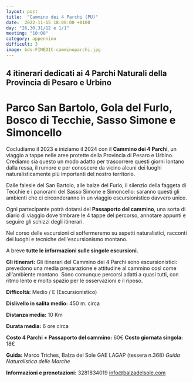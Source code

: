 ```yaml
---
layout: post
title:  "Cammino dei 4 Parchi (PU)"
date:  2022-11-15 18:00:00 +0100
day: "26,30,31/12 e 1/1"
meeting: "10:00"
category: appennino 
difficult: 3
image: bds-FINEDIC-camminoparchi.jpg
---
```


## 4 itinerari dedicati ai 4 Parchi Naturali della Provincia di Pesaro e Urbino

# Parco San Bartolo, Gola del Furlo, Bosco di Tecchie, Sasso Simone e Simoncello

Cocludiamo il 2023 e iniziamo il 2024 con il **Cammino dei 4 Parchi**, un viaggio a tappe nelle aree protette della Provincia di Pesaro e Urbino. Crediamo sia questo un modo adatto per trascorrere questi giorni lontano dalla ressa, il rumore e per conoscere da vicino alcuni dei luoghi naturalisticamente più importanti del nostro territorio.

Dalle falesie del San Bartolo, alle balze del Furlo, il silenzio della faggeta di Tecchie e i panorami del Sasso Simone e Simoncello: saranno questi gli ambienti che ci circonderanno in un viaggio escursionistico davvero unico.

Ogni partecipante potrà dotarsi del **Passaporto del cammino**, una sorta di diario di viaggio dove timbrare le 4 tappe del percorso, annotare appunti e seguire gli schizzi degli itinerari.

Nel corso delle escursioni ci soffermeremo su aspetti naturalistici, racconti dei luoghi e tecniche dell'escursionismo montano.

A breve **tutte le informazioni sulle singole escursioni.**

**Gli itinerari:** Gli itinerari del Cammino dei 4 Parchi sono escursionistici: prevedono una media preparazione e attitudine al cammino così come all'ambiente montano. Sono comunque percorsi adatti a quasi tutti, con ritmo lento e molto spazio per le osservazioni e il riposo.

**Difficoltà:** Medio / E (Escursionistico)

**Dislivello in salita medio:**  450 m. circa

**Distanza media:** 10 Km

**Durata media:** 6 ore circa

**Costo 4 Parchi + Passaporto del cammino:** 60€ 
**Costo giornata singola:** 18€

**Guida:** Marco Triches, Balza del Sole GAE LAGAP (tessera n.368)
*Guida Naturalistica delle Marche*

**Informazioni e prenotazioni:** 3281834019 info@balzadelsole.com
